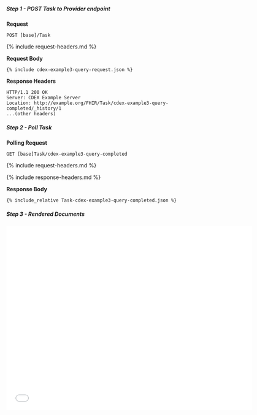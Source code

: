 
##### Step 1 - POST Task to Provider endpoint

**Request**
~~~
POST [base]/Task
~~~

{% include request-headers.md %}

**Request Body**

~~~
{% include cdex-example3-query-request.json %}
~~~

**Response Headers**

~~~
HTTP/1.1 200 OK
Server: CDEX Example Server
Location: http://example.org/FHIR/Task/cdex-example3-query-completed/_history/1
...(other headers)
~~~

##### Step 2 - Poll Task

**Polling Request**
~~~
GET [base]Task/cdex-example3-query-completed
~~~

{% include request-headers.md %}

{% include response-headers.md %}

**Response Body**

~~~
{% include_relative Task-cdex-example3-query-completed.json %}
~~~

##### Step 3 - Rendered Documents

<embed  type="application/pdf" frameborder="1" width="640" height="480" src="data:application/pdf;base64,{{site.data.cdex-example3-query-completed.contained[0].entry[0].resource.content[0].attachment.data}}"/>
